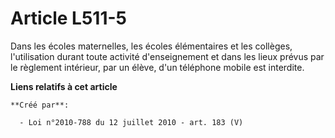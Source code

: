 # Article L511-5

Dans les écoles maternelles, les écoles élémentaires et les collèges, l'utilisation durant toute activité d'enseignement et
dans les lieux prévus par le règlement intérieur, par un élève, d'un téléphone mobile est interdite.

**Liens relatifs à cet article**

	**Créé par**:

	  - Loi n°2010-788 du 12 juillet 2010 - art. 183 (V)
